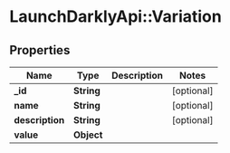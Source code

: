 # LaunchDarklyApi::Variation

## Properties
Name | Type | Description | Notes
------------ | ------------- | ------------- | -------------
**_id** | **String** |  | [optional] 
**name** | **String** |  | [optional] 
**description** | **String** |  | [optional] 
**value** | **Object** |  | 


